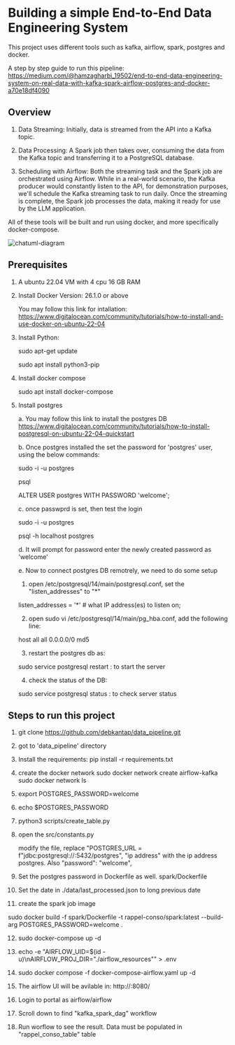 # Building a simple End-to-End Data Engineering System 
This project uses different tools such as kafka, airflow, spark, postgres and docker. 

A step by step guide to run this pipeline: https://medium.com/@hamzagharbi_19502/end-to-end-data-engineering-system-on-real-data-with-kafka-spark-airflow-postgres-and-docker-a70e18df4090

## Overview

1. Data Streaming: Initially, data is streamed from the API into a Kafka topic.
  
2. Data Processing: A Spark job then takes over, consuming the data from the Kafka topic and transferring it to a PostgreSQL database.
   
3. Scheduling with Airflow: Both the streaming task and the Spark job are orchestrated using Airflow. While in a real-world scenario, the Kafka producer would constantly listen to the API, for demonstration purposes, we'll schedule the Kafka streaming task to run daily. Once the streaming is complete, the Spark job processes the data, making it ready for use by the LLM application.

All of these tools will be built and run using docker, and more specifically docker-compose.

![chatuml-diagram](https://github.com/HamzaG737/data-engineering-project/assets/71135893/ce92b731-038a-4d9c-9722-f97a6ba51153)

## Prerequisites
1. A ubuntu 22.04 VM with 4 cpu 16 GB RAM
2. Install Docker Version: 26.1.0 or above
   
    You may follow this link for intallation:
    https://www.digitalocean.com/community/tutorials/how-to-install-and-use-docker-on-ubuntu-22-04
4. Install Python:
   
    sudo apt-get update
   
    sudo apt install python3-pip
6. Install docker compose
   
    sudo apt  install docker-compose
8. Install postgres
   
   a. You may follow this link to install the postgres DB
     https://www.digitalocean.com/community/tutorials/how-to-install-postgresql-on-ubuntu-22-04-quickstart

   b. Once postgres installed the set the password for 'postgres' user, using the below commands:

   sudo -i -u postgres

   psql

   ALTER USER postgres WITH PASSWORD 'welcome';

   c. once passwprd is set, then test the login

   sudo -i -u postgres
   
   psql -h localhost postgres

   d. It will prompt for password enter the newly created password as 'welcome'
   
   e. Now to connect postgres DB remotrely, we need to do some setup

      1. open /etc/postgresql/14/main/postgresql.conf, set the "listen_addresses" to "*"

      listen_addresses = '*'          # what IP address(es) to listen on;

      2. open sudo vi /etc/postgresql/14/main/pg_hba.conf, add the following line:
   
      host    all             all             0.0.0.0/0               md5

      3. restart the postgres db as:

      sudo service postgresql restart : to start the server

      4. check the status of the DB:

      sudo service postgresql status : to check server status   
  
## Steps to run this project
1. git clone https://github.com/debkantap/data_pipeline.git
2. got to 'data_pipeline' directory
3. Install the requirements:
    pip install -r requirements.txt
4. create the docker network
    sudo docker network create airflow-kafka
    sudo docker network ls
5. export POSTGRES_PASSWORD=welcome
6. echo $POSTGRES_PASSWORD
7. python3 scripts/create_table.py
8. open the src/constants.py
   
   modify the file, replace "POSTGRES_URL = f"jdbc:postgresql://<ip address>:5432/postgres", "ip address" with the ip address postgres. Also "password": "welcome",
9. Set the postgres password in Dockerfile as well. spark/Dockerfile
10. Set the date in ./data/last_processed.json to long previous date
11. create the spark job image

sudo docker build -f spark/Dockerfile -t rappel-conso/spark:latest --build-arg POSTGRES_PASSWORD=welcome  .

12. sudo docker-compose up -d
    
14. echo -e "AIRFLOW_UID=$(id -u)\nAIRFLOW_PROJ_DIR=\"./airflow_resources\"" > .env

16. sudo docker compose -f docker-compose-airflow.yaml up -d
    
18. The airflow UI will be avilable in: http://<IP of the VM>:8080/
    
20. Login to portal as airflow/airflow
    
22. Scroll down to find "kafka_spark_dag" workflow

24. Run worflow to see the result. Data must be populated in "rappel_conso_table" table

    
   

